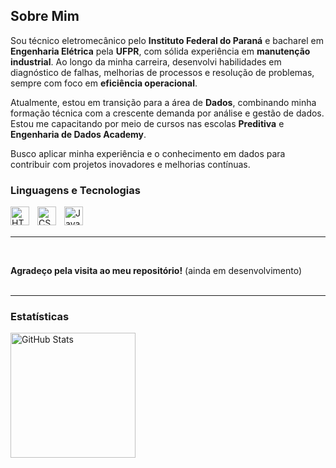 ## Sobre Mim

Sou técnico eletromecânico pelo **Instituto Federal do Paraná** e bacharel em **Engenharia Elétrica** pela **UFPR**, com sólida experiência em **manutenção industrial**. Ao longo da minha carreira, desenvolvi habilidades em diagnóstico de falhas, melhorias de processos e resolução de problemas, sempre com foco em **eficiência operacional**.

Atualmente, estou em transição para a área de **Dados**, combinando minha formação técnica com a crescente demanda por análise e gestão de dados. Estou me capacitando por meio de cursos nas escolas **Preditiva** e **Engenharia de Dados Academy**.

Busco aplicar minha experiência e o conhecimento em dados para contribuir com projetos inovadores e melhorias contínuas.

### Linguagens e Tecnologias

<img 
    align="left" 
    alt="HTML"
    title="HTML" 
    width="30px" 
    style="padding-right: 10px;" 
    src="https://cdn.jsdelivr.net/gh/devicons/devicon@latest/icons/python/python-original.svg" 
/>
<img 
    align="left" 
    alt="CSS" 
    title="CSS"
    width="30px" 
    style="padding-right: 10px;" 
    src="https://cdn.jsdelivr.net/gh/devicons/devicon@latest/icons/azuresqldatabase/azuresqldatabase-original.svg" 
/>
<img 
    align="left" 
    alt="JavaScript" 
    title="JavaScript"
    width="30px" 
    style="padding-right: 10px;" 
    src="https://cdn.jsdelivr.net/gh/devicons/devicon@latest/icons/postgresql/postgresql-original.svg" 
/>

<br/>
<br/>

---
<br/>

**Agradeço pela visita ao meu repositório!** 
(ainda em desenvolvimento)
<br/><br/>

---



### Estatísticas

<p>
  <img 
    align="left" 
    alt="GitHub Stats" 
    height="200" 
    style="padding-right: 10px;" 
    src="https://github-readme-stats.vercel.app/api?username=AndreLuisdaCruz&show_icons=true&include_all_commits=true&locale=pt-br" 
  />

<br/>
<br/>
